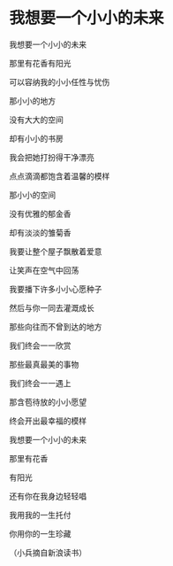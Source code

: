 # 我想要一个小小的未来

我想要一个小小的未来

那里有花香有阳光

可以容纳我的小小任性与忧伤

那小小的地方

没有大大的空间

却有小小的书房

我会把她打扮得干净漂亮

点点滴滴都饱含着温馨的模样

那小小的空间

没有优雅的郁金香

却有淡淡的雏菊香

我要让整个屋子飘散着爱意

让笑声在空气中回荡

我要播下许多小小心愿种子

然后与你一同去灌溉成长

那些向往而不曾到达的地方

我们终会一一欣赏

那些最真最美的事物

我们终会一一遇上

那含苞待放的小小愿望

终会开出最幸福的模样

我想要一个小小的未来

那里有花香

有阳光

还有你在我身边轻轻唱

我用我的一生托付

你用你的一生珍藏

（小兵摘自新浪读书）